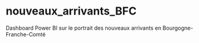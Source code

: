 # nouveaux_arrivants_BFC
Dashboard Power BI sur le portrait des nouveaux arrivants en Bourgogne-Franche-Comté
